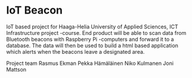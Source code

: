

# IoT Beacon
IoT based project for Haaga-Helia University of Applied Sciences, ICT Infrastructure project -course. End product will be able to scan data from Bluetooth beacons with Raspberry Pi -computers and forward it to a database. The data will then be used to build a html based application which alerts when the beacons leave a designated area.


Project team
Rasmus Ekman
Pekka Hämäläinen
Niko Kulmanen
Joni Mattson
